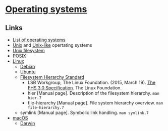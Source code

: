 # [Operating systems](https://en.wikipedia.org/wiki/Operating_system)

## Links

- [List of operating systems](https://en.wikipedia.org/wiki/List_of_operating_systems)
- [Unix](https://en.wikipedia.org/wiki/Unix) and [Unix-like](https://en.wikipedia.org/wiki/Unix-like) opertating systems
- [Unix filesystem](https://en.wikipedia.org/wiki/Unix_directory_structure)
- [POSIX](https://en.wikipedia.org/wiki/POSIX)
- [Linux](https://en.wikipedia.org/wiki/Linux)
  - [Debian](https://en.wikipedia.org/wiki/Debian)
  - [Ubuntu](https://en.wikipedia.org/wiki/Ubuntu_(operating_system))
  - [Filesystem Hierarchy Standard](https://en.wikipedia.org/wiki/Filesystem_Hierarchy_Standard)
    - LSB Workgroup, The Linux Foundation. (2015, March 19). [The FHS 3.0 Specification](https://refspecs.linuxfoundation.org/FHS_3.0/fhs-3.0.pdf). The Linux Foundation.
    - hier [Manual page]. Description of the filesystem hierarchy. `man hier.7`
    - file-hierarchy [Manual page]. File system hierarchy overview. `man file-hierarchy.7`
  - symlink [Manual page]. Symbolic link handling. `man symlink.7`
- [macOS](https://en.wikipedia.org/wiki/MacOS)
  - [Darwin](https://en.wikipedia.org/wiki/Darwin_(operating_system))
